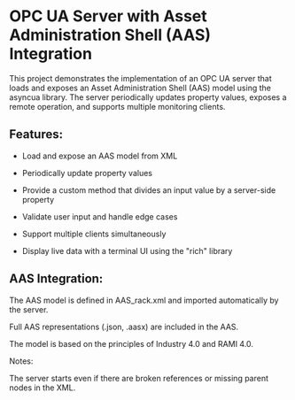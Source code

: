 # OPC UA Server with Asset Administration Shell (AAS) Integration

This project demonstrates the implementation of an OPC UA server that loads and exposes an Asset Administration Shell (AAS) model using the asyncua library. The server periodically updates property values, exposes a remote operation, and supports multiple monitoring clients.

<!--
## Project Structure:


├── AAS_rack.xml -> XML version of the AAS model (imported by the server)  
├── server.py -> Main OPC UA server with property updates and operation  
├── monitor_client.py -> Basic client that prints property values  
├── monitor_client_rich.py -> Same client with enhanced terminal UI using "rich"  
├── method_client.py -> Client that invokes the server-side operation  
├── aas_files/ -> Optional folder containing full AAS (.aasx, .json)  
│ ├── your_model.json  
│ └── your_model.aasx  
-->

## Features:

- Load and expose an AAS model from XML

- Periodically update property values

- Provide a custom method that divides an input value by a server-side property

- Validate user input and handle edge cases

- Support multiple clients simultaneously

- Display live data with a terminal UI using the "rich" library
<!--
## Requirements:

- Install dependencies using pip: `pip install asyncua rich`

Tested with Python 3.9+

## How to Run:

- Start the server:
`python server.py`

- Start a simple monitoring client:
`python monitor_client.py`

- Or run the rich UI monitoring client:
`python monitor_client_rich.py`

- Use the method invocation client:
`python method_client.py`

You will be prompted to enter a number, which is divided by the "AvailableSurface" property on the server. If the input exceeds the limit, an error message will appear and you can try again.
-->
## AAS Integration:

The AAS model is defined in AAS_rack.xml and imported automatically by the server.

Full AAS representations (.json, .aasx) are included in the AAS.

The model is based on the principles of Industry 4.0 and RAMI 4.0.

Notes:

The server starts even if there are broken references or missing parent nodes in the XML.

